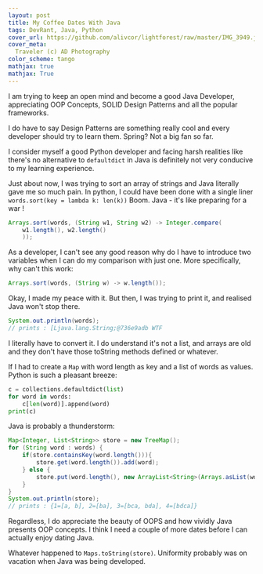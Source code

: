 ```yaml
---
layout: post
title: My Coffee Dates With Java
tags: DevRant, Java, Python
cover_url: https://github.com/alivcor/lightforest/raw/master/IMG_3949.jpg
cover_meta: 
  Traveler (c) AD Photography
color_scheme: tango
mathjax: true
mathjax: True
---
```

<style TYPE="text/css">
code.has-jax {font: inherit; font-size: 100%; background: inherit; border: inherit;}
</style>
<script type="text/x-mathjax-config">
MathJax.Hub.Config({
    tex2jax: {
        inlineMath: [['$','$']],
        skipTags: ['script', 'noscript', 'style', 'textarea', 'pre'] // removed 'code' entry
    }
});
MathJax.Hub.Queue(function() {
    var all = MathJax.Hub.getAllJax(), i;
    for(i = 0; i < all.length; i += 1) {
        all[i].SourceElement().parentNode.className += ' has-jax';
    }
});
</script>
<script type="text/javascript" src="https://cdnjs.cloudflare.com/ajax/libs/mathjax/2.7.4/MathJax.js?config=TeX-AMS_HTML-full"></script>

I am trying to keep an open mind and become a good Java Developer, appreciating OOP Concepts, SOLID Design Patterns and all the popular frameworks.

I do have to say Design Patterns are something really cool and every developer should try to learn them. Spring? Not a big fan so far. 

I consider myself a good Python developer and facing harsh realities like there's no alternative to `defaultdict` in Java is definitely not very conducive to my learning experience.

Just about now, I was trying to sort an array of strings and Java literally gave me so much pain. In python, I could have been done with a single liner `words.sort(key = lambda k: len(k))` Boom. Java - it's like preparing for a war !

```java
Arrays.sort(words, (String w1, String w2) -> Integer.compare(
    w1.length(), w2.length()
    )); 
```

As a developer, I can't see any good reason why do I have to introduce two variables when I can do my comparison with just one. More specifically, why can't this work:

```java
Arrays.sort(words, (String w) -> w.length()); 
```

Okay, I made my peace with it. But then, I was trying to print it, and realised Java won't stop there.

```java
System.out.println(words);
// prints : [Ljava.lang.String;@736e9adb WTF
```

I literally have to convert it. I do understand it's not a list, and arrays are old and they don't have those toString methods defined or whatever.

If I had to create a `Map` with word length as key and a list of words as values. Python is such a pleasant breeze:

```python
c = collections.defaultdict(list)
for word in words:
    c[len(word)].append(word)
print(c)
```
Java is probably a thunderstorm:

```java
Map<Integer, List<String>> store = new TreeMap();
for (String word : words) {
    if(store.containsKey(word.length())){
        store.get(word.length()).add(word);
    } else {
        store.put(word.length(), new ArrayList<String>(Arrays.asList(word)));
    }
}
System.out.println(store);
// prints : {1=[a, b], 2=[ba], 3=[bca, bda], 4=[bdca]} 
```        

Regardless, I do appreciate the beauty of OOPS and how vividly Java presents OOP concepts. I think I need a couple of more dates before I can actually enjoy dating Java.

Whatever happened to `Maps.toString(store)`. Uniformity probably was on vacation when Java was being developed.




